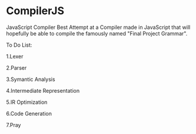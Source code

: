 # CompilerJS
JavaScript Compiler 
Best Attempt at a Compiler made in JavaScript that will hopefully be able to compile the famously named "Final Project Grammar". 

To Do List:

1.Lexer

2.Parser

3.Symantic Analysis

4.Intermediate Representation

5.IR Optimization

6.Code Generation

7.Pray

